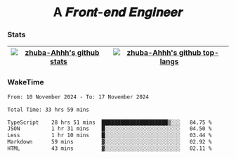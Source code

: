 <h1 align="center">A 𝑭𝒓𝒐𝒏𝒕-𝒆𝒏𝒅 𝑬𝒏𝒈𝒊𝒏𝒆𝒆𝒓</h1>

### Stats

| <a href="https://github.com/zhuba-Ahhh"><img align="center" src="https://github-readme-stats.vercel.app/api?username=zhuba-Ahhh&hide_title=true&hide_border=true&show_icons=trueline_height=21&text_color=000&icon_color=000&bg_color=0,ea6161,ffc64d,fffc4d,52fa5a&theme=graywhite" alt="zhuba-Ahhh's github stats" /> </a> | <a href="https://github.com/zhuba-Ahhh"><img align="center" src="https://github-readme-stats.vercel.app/api/top-langs/?username=zhuba-Ahhh&hide_title=true&hide_border=true&layout=compact&hide_border=true&show_icons=trueline_height=40&text_color=000&icon_color=000&bg_color=0,ea6161,ffc64d,fffc4d,52fa5a&theme=graywhite&langs_count=6" alt="zhuba-Ahhh's github top-langs"/> </a> |
| ------------- | ------------- |

### WakeTime

<!--START_SECTION:waka-->

```txt
From: 10 November 2024 - To: 17 November 2024

Total Time: 33 hrs 59 mins

TypeScript    28 hrs 51 mins  █████████████████████▒░░░   84.75 %
JSON          1 hr 31 mins    █░░░░░░░░░░░░░░░░░░░░░░░░   04.50 %
Less          1 hr 10 mins    █░░░░░░░░░░░░░░░░░░░░░░░░   03.44 %
Markdown      59 mins         ▓░░░░░░░░░░░░░░░░░░░░░░░░   02.92 %
HTML          43 mins         ▓░░░░░░░░░░░░░░░░░░░░░░░░   02.11 %
```

<!--END_SECTION:waka-->
